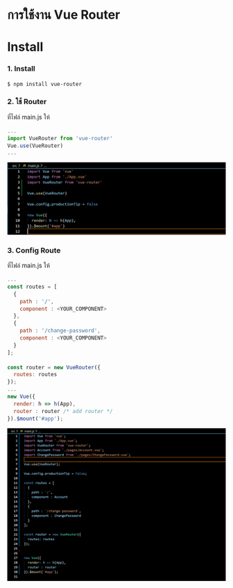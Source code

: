 # การใช้งาน Vue Router

# Install

### 1. Install
```sh
$ npm install vue-router  
```

### 2. ใช้ Router

ที่ไฟล์ main.js ให้ 
```js
...
import VueRouter from 'vue-router'
Vue.use(VueRouter)
...
```
  
![](vue_router_1.png)

### 3. Config Route

ที่ไฟล์ main.js ให้ 
```js
...
const routes = [
  {
    path : '/', 
    component : <YOUR_COMPONENT>
  },
  {
    path : '/change-password', 
    component : <YOUR_COMPONENT>
  }
];

const router = new VueRouter({
  routes: routes
});
...
new Vue({
  render: h => h(App),
  router : router /* add router */
}).$mount('#app');
```

![](vue_router_2.png)

